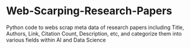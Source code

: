 # Web-Scarping-Research-Papers
Python code to webs scrap meta data of research papers including Title, Authors, Link, Citation Count, Description, etc, and categorize them into various fields within AI and Data Science 
